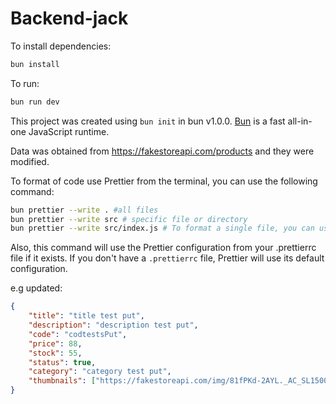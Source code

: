 # Backend-jack

To install dependencies:

```bash
bun install
```

To run:

```bash
bun run dev
```

This project was created using `bun init` in bun v1.0.0. [Bun](https://bun.sh) is a fast all-in-one JavaScript runtime.

Data was obtained from <https://fakestoreapi.com/products> and they were modified.

To format of code use Prettier from the terminal, you can use the following command:

```bash
bun prettier --write . #all files
bun prettier --write src # specific file or directory
bun prettier --write src/index.js # To format a single file, you can use:
```

Also, this command will use the Prettier configuration from your .prettierrc file if it exists. If you don't have a `.prettierrc` file, Prettier will use its default configuration.

e.g updated:

```json
{
    "title": "title test put",
    "description": "description test put",
    "code": "codtestsPut",
    "price": 88,
    "stock": 55,
    "status": true,
    "category": "category test put",
    "thumbnails": ["https://fakestoreapi.com/img/81fPKd-2AYL._AC_SL1500_.jpg"]
}
```
